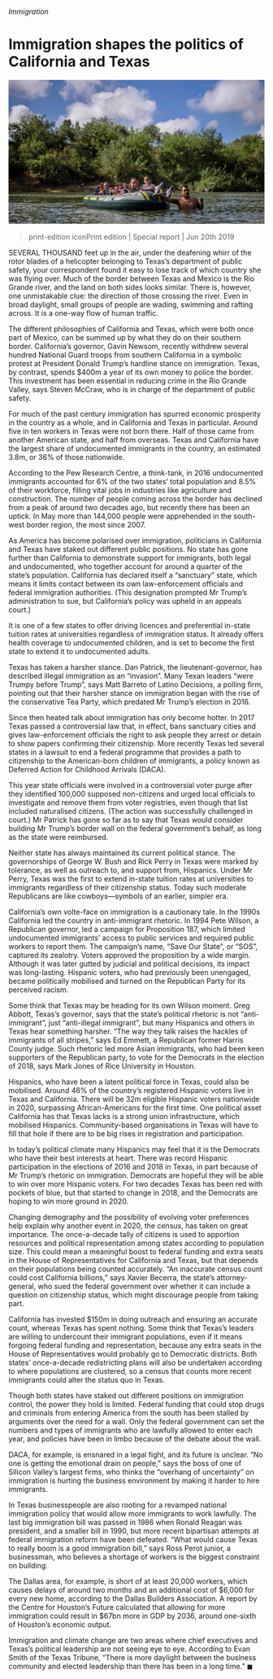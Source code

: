 ###### Immigration

# Immigration shapes the politics of California and Texas 

![image](images/20190622_SRP087_0.jpg) 

> print-edition iconPrint edition | Special report | Jun 20th 2019 

SEVERAL THOUSAND feet up in the air, under the deafening whirr of the rotor blades of a helicopter belonging to Texas’s department of public safety, your correspondent found it easy to lose track of which country she was flying over. Much of the border between Texas and Mexico is the Rio Grande river, and the land on both sides looks similar. There is, however, one unmistakable clue: the direction of those crossing the river. Even in broad daylight, small groups of people are wading, swimming and rafting across. It is a one-way flow of human traffic. 

The different philosophies of California and Texas, which were both once part of Mexico, can be summed up by what they do on their southern border. California’s governor, Gavin Newsom, recently withdrew several hundred National Guard troops from southern California in a symbolic protest at President Donald Trump’s hardline stance on immigration. Texas, by contrast, spends $400m a year of its own money to police the border. This investment has been essential in reducing crime in the Rio Grande Valley, says Steven McCraw, who is in charge of the department of public safety. 

For much of the past century immigration has spurred economic prosperity in the country as a whole, and in California and Texas in particular. Around five in ten workers in Texas were not born there. Half of those came from another American state, and half from overseas. Texas and California have the largest share of undocumented immigrants in the country, an estimated 3.8m, or 36% of those nationwide. 

According to the Pew Research Centre, a think-tank, in 2016 undocumented immigrants accounted for 6% of the two states’ total population and 8.5% of their workforce, filling vital jobs in industries like agriculture and construction. The number of people coming across the border has declined from a peak of around two decades ago, but recently there has been an uptick. In May more than 144,000 people were apprehended in the south-west border region, the most since 2007. 

As America has become polarised over immigration, politicians in California and Texas have staked out different public positions. No state has gone further than California to demonstrate support for immigrants, both legal and undocumented, who together account for around a quarter of the state’s population. California has declared itself a “sanctuary” state, which means it limits contact between its own law-enforcement officials and federal immigration authorities. (This designation prompted Mr Trump’s administration to sue, but California’s policy was upheld in an appeals court.) 

It is one of a few states to offer driving licences and preferential in-state tuition rates at universities regardless of immigration status. It already offers health coverage to undocumented children, and is set to become the first state to extend it to undocumented adults. 

Texas has taken a harsher stance. Dan Patrick, the lieutenant-governor, has described illegal immigration as an “invasion”. Many Texan leaders “were Trumpy before Trump”, says Matt Barreto of Latino Decisions, a polling firm, pointing out that their harsher stance on immigration began with the rise of the conservative Tea Party, which predated Mr Trump’s election in 2016. 

Since then heated talk about immigration has only become hotter. In 2017 Texas passed a controversial law that, in effect, bans sanctuary cities and gives law-enforcement officials the right to ask people they arrest or detain to show papers confirming their citizenship. More recently Texas led several states in a lawsuit to end a federal programme that provides a path to citizenship to the American-born children of immigrants, a policy known as Deferred Action for Childhood Arrivals (DACA). 

This year state officials were involved in a controversial voter purge after they identified 100,000 supposed non-citizens and urged local officials to investigate and remove them from voter registries, even though that list included naturalised citizens. (The action was successfully challenged in court.) Mr Patrick has gone so far as to say that Texas would consider building Mr Trump’s border wall on the federal government’s behalf, as long as the state were reimbursed. 

Neither state has always maintained its current political stance. The governorships of George W. Bush and Rick Perry in Texas were marked by tolerance, as well as outreach to, and support from, Hispanics. Under Mr Perry, Texas was the first to extend in-state tuition rates at universities to immigrants regardless of their citizenship status. Today such moderate Republicans are like cowboys—symbols of an earlier, simpler era. 

California’s own volte-face on immigration is a cautionary tale. In the 1990s California led the country in anti-immigrant rhetoric. In 1994 Pete Wilson, a Republican governor, led a campaign for Proposition 187, which limited undocumented immigrants’ access to public services and required public workers to report them. The campaign’s name, “Save Our State”, or “SOS”, captured its zealotry. Voters approved the proposition by a wide margin. Although it was later gutted by judicial and political decisions, its impact was long-lasting. Hispanic voters, who had previously been unengaged, became politically mobilised and turned on the Republican Party for its perceived racism. 

Some think that Texas may be heading for its own Wilson moment. Greg Abbott, Texas’s governor, says that the state’s political rhetoric is not “anti-immigrant”, just “anti-illegal immigrant”, but many Hispanics and others in Texas hear something harsher. “The way they talk raises the hackles of immigrants of all stripes,” says Ed Emmett, a Republican former Harris County judge. Such rhetoric led more Asian immigrants, who had been keen supporters of the Republican party, to vote for the Democrats in the election of 2018, says Mark Jones of Rice University in Houston. 

Hispanics, who have been a latent political force in Texas, could also be mobilised. Around 46% of the country’s registered Hispanic voters live in Texas and California. There will be 32m eligible Hispanic voters nationwide in 2020, surpassing African-Americans for the first time. One political asset California has that Texas lacks is a strong union infrastructure, which mobilised Hispanics. Community-based organisations in Texas will have to fill that hole if there are to be big rises in registration and participation. 

In today’s political climate many Hispanics may feel that it is the Democrats who have their best interests at heart. There was record Hispanic participation in the elections of 2016 and 2018 in Texas, in part because of Mr Trump’s rhetoric on immigration. Democrats are hopeful they will be able to win over more Hispanic voters. For two decades Texas has been red with pockets of blue, but that started to change in 2018, and the Democrats are hoping to win more ground in 2020. 

Changing demography and the possibility of evolving voter preferences help explain why another event in 2020, the census, has taken on great importance. The once-a-decade tally of citizens is used to apportion resources and political representation among states according to population size. This could mean a meaningful boost to federal funding and extra seats in the House of Representatives for California and Texas, but that depends on their populations being counted accurately. “An inaccurate census count could cost California billions,” says Xavier Becerra, the state’s attorney-general, who sued the federal government over whether it can include a question on citizenship status, which might discourage people from taking part. 

California has invested $150m in doing outreach and ensuring an accurate count, whereas Texas has spent nothing. Some think that Texas’s leaders are willing to undercount their immigrant populations, even if it means forgoing federal funding and representation, because any extra seats in the House of Representatives would probably go to Democratic districts. Both states’ once-a-decade redistricting plans will also be undertaken according to where populations are clustered, so a census that counts more recent immigrants could alter the status quo in Texas. 

Though both states have staked out different positions on immigration control, the power they hold is limited. Federal funding that could stop drugs and criminals from entering America from the south has been stalled by arguments over the need for a wall. Only the federal government can set the numbers and types of immigrants who are lawfully allowed to enter each year, and policies have been in limbo because of the debate about the wall. 

DACA, for example, is ensnared in a legal fight, and its future is unclear. “No one is getting the emotional drain on people,” says the boss of one of Silicon Valley’s largest firms, who thinks the “overhang of uncertainty” on immigration is hurting the business environment by making it harder to hire immigrants. 

In Texas businesspeople are also rooting for a revamped national immigration policy that would allow more immigrants to work lawfully. The last big immigration bill was passed in 1986 when Ronald Reagan was president, and a smaller bill in 1990, but more recent bipartisan attempts at federal immigration reform have been defeated. “What would cause Texas to really boom is a good immigration bill,” says Ross Perot junior, a businessman, who believes a shortage of workers is the biggest constraint on building. 

The Dallas area, for example, is short of at least 20,000 workers, which causes delays of around two months and an additional cost of $6,000 for every new home, according to the Dallas Builders Association. A report by the Centre for Houston’s Future calculated that allowing for more immigration could result in $67bn more in GDP by 2036, around one-sixth of Houston’s economic output. 

Immigration and climate change are two areas where chief executives and Texas’s political leadership are not seeing eye to eye. According to Evan Smith of the Texas Tribune, “There is more daylight between the business community and elected leadership than there has been in a long time.” ◼ 

